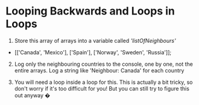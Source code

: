 # Looping Backwards and Loops in Loops

1. Store this array of arrays into a variable called _'listOfNeighbours'_

- [['Canada', 'Mexico'], ['Spain'], ['Norway', 'Sweden',
'Russia']];

2. Log only the neighbouring countries to the console, one by one, not the entire
   arrays. Log a string like 'Neighbour: Canada' for each country

3. You will need a loop inside a loop for this. This is actually a bit tricky, so don't
   worry if it's too difficult for you! But you can still try to figure this out anyway �
